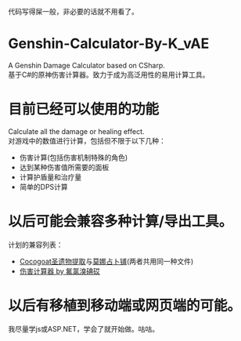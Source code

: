 代码写得屎一般，非必要的话就不用看了。
# Genshin-Calculator-By-K_vAE
A Genshin Damage Calculator based on CSharp.  
基于C#的原神伤害计算器。致力于成为高泛用性的易用计算工具。

# 目前已经可以使用的功能
Calculate all the damage or healing effect.  
对游戏中的数值进行计算，包括但不限于以下几种：
* 伤害计算(包括伤害机制特殊的角色)  
* 达到某种伤害值所需要的面板
* 计算护盾量和治疗量
* 简单的DPS计算

# 以后可能会兼容多种计算/导出工具。  
计划的兼容列表：
* [Cocogoat圣遗物提取](https://github.com/YuehaiTeam/cocogoat)与[莫娜占卜铺](https://github.com/wormtql/genshin_artifact)(两者共用同一种文件)
* [伤害计算器 by 氟氯溴碘砹](https://bbs.nga.cn/read.php?tid=25093894)

# 以后有移植到移动端或网页端的可能。
我尽量学js或ASP.NET，学会了就开始做。咕咕。
